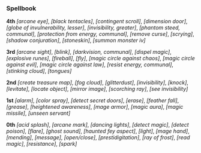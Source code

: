 ### **Spellbook**

**4th**
*[arcane eye]*,
*[black tentacles]*,
*[contingent scroll]*,
*[dimension door]*,
*[globe of invulnerability, lesser]*,
*[invisibility, greater]*,
*[phantom steed, communal]*,
*[protection from energy, communal]*,
*[remove curse]*,
*[scrying]*,
*[shadow conjuration]*,
*[stoneskin]*,
*[summon monster iv]*

**3rd**
*[arcane sight]*,
*[blink]*,
*[darkvision, communal]*,
*[dispel magic]*,
*[explosive runes]*,
*[fireball]*,
*[fly]*,
*[magic circle against chaos]*,
*[magic circle against evil]*,
*[magic circle against law]*,
*[resist energy, communal]*,
*[stinking cloud]*,
*[tongues]*

**2nd**
*[create treasure map]*,
*[fog cloud]*,
*[glitterdust]*,
*[invisibility]*,
*[knock]*,
*[levitate]*,
*[locate object]*,
*[mirror image]*,
*[scorching ray]*,
*[see invisibility]*

**1st**
*[alarm]*,
*[color spray]*,
*[detect secret doors]*,
*[erase]*,
*[feather fall]*,
*[grease]*,
*[heightened awareness]*,
*[mage armor]*,
*[magic aura]*,
*[magic missile]*,
*[unseen servant]*

**0th**
*[acid splash]*,
*[arcane mark]*,
*[dancing lights]*,
*[detect magic]*,
*[detect poison]*,
*[flare]*,
*[ghost sound]*,
*[haunted fey aspect]*,
*[light]*,
*[mage hand]*,
*[mending]*,
*[message]*,
*[open/close]*,
*[prestidigitation]*,
*[ray of frost]*,
*[read magic]*,
*[resistance]*,
*[spark]*